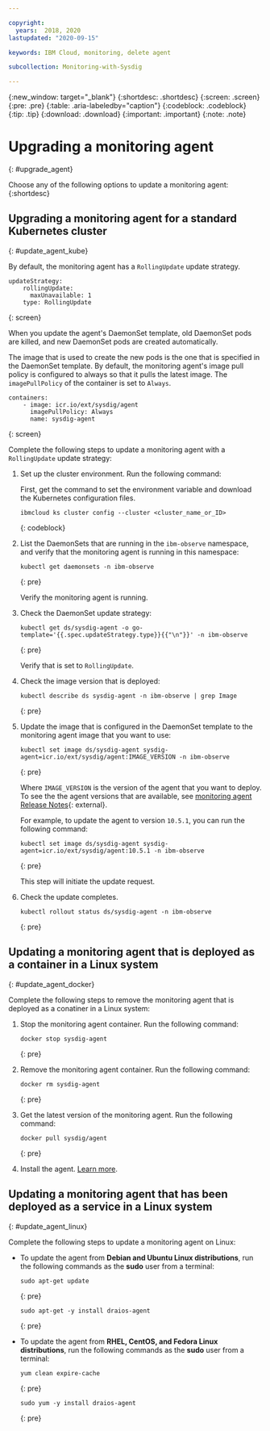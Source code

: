 ```yaml
---

copyright:
  years:  2018, 2020
lastupdated: "2020-09-15"

keywords: IBM Cloud, monitoring, delete agent

subcollection: Monitoring-with-Sysdig

---
```


{:new_window: target="_blank"}
{:shortdesc: .shortdesc}
{:screen: .screen}
{:pre: .pre}
{:table: .aria-labeledby="caption"}
{:codeblock: .codeblock}
{:tip: .tip}
{:download: .download}
{:important: .important}
{:note: .note}

# Upgrading a monitoring agent
{: #upgrade_agent}

Choose any of the following options to update a monitoring agent:
{:shortdesc}


## Upgrading a monitoring agent for a standard Kubernetes cluster
{: #update_agent_kube}

By default, the monitoring agent has a `RollingUpdate` update strategy. 

```
updateStrategy:
    rollingUpdate:
      maxUnavailable: 1
    type: RollingUpdate
```
{: screen}

When you update the agent's DaemonSet template, old DaemonSet pods are killed, and new DaemonSet pods are created automatically.

The image that is used to create the new pods is the one that is specified in the DaemonSet template. By default, the monitoring agent's image pull policy is configured to always so that it pulls the latest image. The `imagePullPolicy` of the container is set to `Always`. 

```
containers:
    - image: icr.io/ext/sysdig/agent
      imagePullPolicy: Always
      name: sysdig-agent
```
{: screen}

Complete the following steps to update a monitoring agent with a `RollingUpdate` update strategy:

1. Set up the cluster environment. Run the following command:

    First, get the command to set the environment variable and download the Kubernetes configuration files.

    ```
    ibmcloud ks cluster config --cluster <cluster_name_or_ID>
    ```
    {: codeblock}

2. List the DaemonSets that are running in the `ibm-observe` namespace, and verify that the monitoring agent is running in this namespace:

    ```
    kubectl get daemonsets -n ibm-observe
    ```
    {: pre}

    Verify the monitoring agent is running.

3. Check the DaemonSet update strategy:

    ```
    kubectl get ds/sysdig-agent -o go-template='{{.spec.updateStrategy.type}}{{"\n"}}' -n ibm-observe
    ```
    {: pre}

    Verify that is set to `RollingUpdate`.

4. Check the image version that is deployed:

    ```
    kubectl describe ds sysdig-agent -n ibm-observe | grep Image
    ```
    {: pre}

5. Update the image that is configured in the DaemonSet template to the monitoring agent image that you want to use:

    ```
    kubectl set image ds/sysdig-agent sysdig-agent=icr.io/ext/sysdig/agent:IMAGE_VERSION -n ibm-observe
    ```
    {: pre}

    Where `IMAGE_VERSION` is the version of the agent that you want to deploy. To see the the agent versions that are available, see [monitoring agent Release Notes](https://docs.sysdig.com/en/sysdig-agent-release-notes.html){: external}.
    
    For example, to update the agent to version `10.5.1`, you can run the following command:

    ```
    kubectl set image ds/sysdig-agent sysdig-agent=icr.io/ext/sysdig/agent:10.5.1 -n ibm-observe
    ```
    {: pre}

    This step will initiate the update request.

6. Check the update completes.

    ```
    kubectl rollout status ds/sysdig-agent -n ibm-observe
    ```
    {: pre}





## Updating a monitoring agent that is deployed as a container in a Linux system
{: #update_agent_docker}

Complete the following steps to remove the monitoring agent that is deployed as a conatiner in a Linux system:

1. Stop the monitoring agent container. Run the following command:

    ```
    docker stop sysdig-agent
    ```
    {: pre}

2. Remove the monitoring agent container. Run the following command:

    ```
    docker rm sysdig-agent
    ```
    {: pre}

3. Get the latest version of the monitoring agent. Run the following command:

    ```
    docker pull sysdig/agent
    ```
    {: pre}

4. Install the agent. [Learn more](/docs/Monitoring-with-Sysdig?topic=Monitoring-with-Sysdig-config_agent#config_agent_docker).



## Updating a monitoring agent that has been deployed as a service in a Linux system 
{: #update_agent_linux}

Complete the following steps to update a monitoring agent on Linux:

* To update the agent from **Debian and Ubuntu Linux distributions**, run the following commands as the **sudo** user from a terminal:

    ```
    sudo apt-get update
    ```
    {: pre}

    ```
    sudo apt-get -y install draios-agent
    ```
    {: pre}

* To update the agent from **RHEL, CentOS, and Fedora Linux distributions**, run the following commands as the **sudo** user from a terminal:

    ```
    yum clean expire-cache
    ```
    {: pre}

    ```
    sudo yum -y install draios-agent
    ```
    {: pre}

